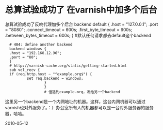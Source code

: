 # 总算试验成功了 在varnish中加多个后台


总算试验成功了反响代理加多个后台
      backend default {
      .host = "127.0.0.1";
      .port = "8080";
      .connect_timeout = 600s;
      .first_byte_timeout = 600s;
      .between_bytes_timeout = 600s;
      }
      #默认任何请求都去default这个backend
      
      # 404: define another backend
      backend windows {
      .host = "192.168.12.96";
      .port = "80";
      }
      # http://varnish-cache.org/static/getting-started.html
      sub vcl_recv {
      if (req.http.host ~ "^example.org$") {
              set req.backend = windows;
                      }
                      }
                      # 但遇到example.org，发给另一个backend

这里另一个backend是一个内网地址的机器。这样，这台内网机器可以通过varnish也对外服务了。：）办公室所有人的机器都可以是一台对外服务器的服务器，哈哈。


2010-05-12